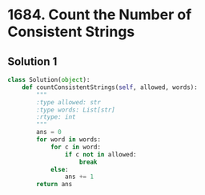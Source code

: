 # 1684. Count the Number of Consistent Strings

## Solution 1

```python
class Solution(object):
    def countConsistentStrings(self, allowed, words):
        """
        :type allowed: str
        :type words: List[str]
        :rtype: int
        """
        ans = 0
        for word in words:
            for c in word:
                if c not in allowed:
                    break
            else:
                ans += 1
        return ans
```
